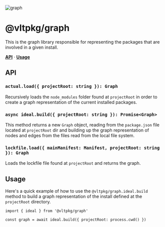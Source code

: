 ![graph](https://github.com/user-attachments/assets/dfbed9e0-8ef0-4a43-993d-d3e5d1e5ae1d)

# @vltpkg/graph

This is the graph library responsible for representing the packages that are involved in a given install.

**[API](#api)**
·
**[Usage](#usage)**

## API

### `actual.load({ projectRoot: string }): Graph`

Recursively loads the `node_modules` folder found at `projectRoot` in order to
create a graph representation of the current installed packages.

### `async ideal.build({ projectRoot: string }): Promise<Graph>`

This method returns a new `Graph` object, reading from the `package.json`
file located at `projectRoot` dir and building up the graph representation
of nodes and edges from the files read from the local file system.

### `lockfile.load({ mainManifest: Manifest, projectRoot: string }): Graph`

Loads the lockfile file found at `projectRoot` and returns the graph.

## Usage

Here's a quick example of how to use the `@vltpkg/graph.ideal.build` method to
build a graph representation of the install defined at the `projectRoot`
directory.

```
import { ideal } from '@vltpkg/graph'

const graph = await ideal.build({ projectRoot: process.cwd() })
```
